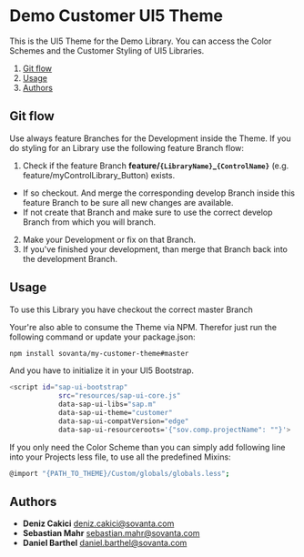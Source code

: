 # Demo Customer UI5 Theme

This is the UI5 Theme for the Demo Library. You can access the Color Schemes and the Customer Styling of UI5 Libraries.

  1. [Git flow](#git-flow)
  2. [Usage](#usage)
  3. [Authors](#authors)


## Git flow
Use always feature Branches for the Development inside the Theme. If you do styling for an Library use the following feature Branch flow:

1. Check if the feature Branch **feature/`{LibraryName}`_`{ControlName}`** (e.g. feature/myControlLibrary_Button) exists. 
 - If so checkout. And merge the corresponding develop Branch inside this feature Branch to be sure all new changes are available.
 - If not create that Branch and make sure to use the correct develop Branch from which you will branch.
2. Make your Development or fix on that Branch.
3. If you've finished your development, than merge that Branch back into the development Branch.

## Usage

To use this Library you have checkout the correct master Branch

Your're also able to consume the Theme via NPM. Therefor just run the following command or update your package.json:

```sh
npm install sovanta/my-customer-theme#master
```

And you have to initialize it in your UI5 Bootstrap.

```sh
<script id="sap-ui-bootstrap"
            src="resources/sap-ui-core.js"
            data-sap-ui-libs="sap.m"
            data-sap-ui-theme="customer"
            data-sap-ui-compatVersion="edge"
            data-sap-ui-resourceroots='{"sov.comp.projectName": ""}'>
```

If you only need the Color Scheme than you can simply add following line into your Projects less file, to use all the predefined Mixins:
```sh
@import "{PATH_TO_THEME}/Custom/globals/globals.less";
```

## Authors

* **Deniz Cakici** <deniz.cakici@sovanta.com>
* **Sebastian Mahr** <sebastian.mahr@sovanta.com>
* **Daniel Barthel** <daniel.barthel@sovanta.com>

